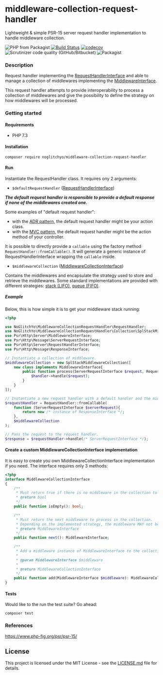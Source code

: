 # middleware-collection-request-handler

Lightweight & simple PSR-15 server request handler implementation to handle middleware collection.

![PHP from Packagist](https://img.shields.io/packagist/php-v/noglitchyo/middleware-collection-request-handler.svg)
[![Build Status](https://travis-ci.org/noglitchyo/middleware-collection-request-handler.svg?branch=master)](https://travis-ci.org/noglitchyo/middleware-collection-request-handler)
[![codecov](https://codecov.io/gh/noglitchyo/middleware-collection-request-handler/branch/master/graph/badge.svg)](https://codecov.io/gh/noglitchyo/middleware-collection-request-handler)
![Scrutinizer code quality (GitHub/Bitbucket)](https://img.shields.io/scrutinizer/quality/g/noglitchyo/middleware-collection-request-handler.svg)
![Packagist](https://img.shields.io/packagist/l/noglitchyo/middleware-collection-request-handler.svg)

### Description

Request handler implementing the [RequestHandlerInterface](https://github.com/php-fig/http-server-handler/blob/master/src/RequestHandlerInterface.php) 
and able to manage a collection of middlewares implementing the [MiddlewareInterface](https://github.com/php-fig/http-server-middleware/blob/master/src/MiddlewareInterface.php).

This request handler attempts to provide interoperability to process a collection of middlewares and
give the possibility to define the strategy on how middlewares will be processed.

### Getting started

#### Requirements

- PHP 7.3

#### Installation

`composer require noglitchyo/middleware-collection-request-handler`

#### Run

Instantiate the RequestHandler class. It requires ony 2 arguments:

- `$defaultRequestHandler` ([RequestHandlerInterface](https://github.com/php-fig/http-server-handler/blob/master/src/RequestHandlerInterface.php))

***The default request handler is responsible to provide a default response if none of the middlewares created one.***

Some examples of "default request handler": 
- with the [ADR pattern](https://en.wikipedia.org/wiki/Action%E2%80%93domain%E2%80%93responder), the default request handler might be your action class.
- with the [MVC pattern](https://en.wikipedia.org/wiki/Model%E2%80%93view%E2%80%93controller), the default request handler might be the action method of your controller.

It is possible to directly provide a `callable` using the factory method `RequestHandler::fromCallable()`. 
It will generate a generic instance of RequestHandlerInterface wrapping the `callable` inside.

- `$middlewareCollection` ([MiddlewareCollectionInterface](https://github.com/noglitchyo/middleware-collection-request-handler/blob/master/src/MiddlewareCollectionInterface.php))

Contains the middlewares and encapsulate the strategy used to store and retrieve the middlewares.
Some standard implementations are provided with different strategies: [stack (LIFO)](https://github.com/noglitchyo/middleware-collection-request-handler/blob/master/src/Collection/SplStackMiddlewareCollection.php), [queue (FIFO)](https://github.com/noglitchyo/middleware-collection-request-handler/blob/master/src/Collection/SplQueueMiddlewareCollection.php).

##### Example

Below, this is how simple it is to get your middleware stack running:

```php
<?php

use NoGlitchYo\MiddlewareCollectionRequestHandler\RequestHandler;
use NoGlitchYo\MiddlewareCollectionRequestHandler\Collection\SplStackMiddlewareCollection;
use Psr\Http\Server\MiddlewareInterface;
use Psr\Http\Message\ServerRequestInterface;
use Psr\Http\Server\RequestHandlerInterface;
use Psr\Http\Message\ResponseInterface;

// Instantiate a collection of middleware.
$middlewareCollection = new SplStackMiddlewareCollection([
    new class implements MiddlewareInterface{
        public function process(ServerRequestInterface $request, RequestHandlerInterface $handler) : ResponseInterface{
            $handler->handle($request);
        }
    }
]);

// Instantiate a new request handler with a default handler and the middleware collection.
$requestHandler = RequestHandler::fromCallable(
    function (ServerRequestInterface $serverRequest){
        return new /* instance of ResponseInterface */;
    }, 
    $middlewareCollection
);

// Pass the request to the request handler.
$response = $requestHandler->handle(/* ServerRequestInterface */); 

```

#### Create a custom MiddlewareCollectionInterface implementation

It is easy to create you own MiddlewareCollectionInterface implementation if you need. The interface requires only 3 methods:
```php
<?php
interface MiddlewareCollectionInterface
{
    /**
     * Must return true if there is no middleware in the collection to process.
     * @return bool
     */
    public function isEmpty(): bool;

    /**
     * Must return the next middleware to process in the collection.
     * Depending on the implemented strategy, the middleware MAY not be removed from the collection.
     * @return MiddlewareInterface
     */
    public function next(): MiddlewareInterface;

    /**
     * Add a middleware instance of MiddlewareInterface to the collection.
     *
     * @param MiddlewareInterface $middleware
     *
     * @return MiddlewareCollectionInterface
     */
    public function add(MiddlewareInterface $middleware): MiddlewareCollectionInterface;
}
```

#### Tests

Would like to the run the test suite? Go ahead:

`composer test`

### References

https://www.php-fig.org/psr/psr-15/

## License

This project is licensed under the MIT License - see the [LICENSE.md](LICENSE.md) file for details.
